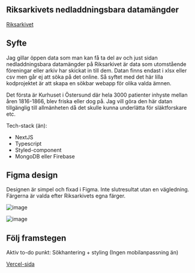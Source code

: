## Riksarkivets nedladdningsbara datamängder

[Riksarkivet](https://riksarkivet.se/psidata)

## Syfte

Jag gillar öppen data som man kan få ta del av och just sidan nedladdningsbara datamängder på Riksarkivet är data som utomstående föreningar eller arkiv har skickat in till dem. Datan finns endast i xlsx eller csv men går ej att söka på det online. Så syftet med det här lilla kodprojektet är att skapa en sökbar webapp för olika valda ämnen. 

Det första är Kurhuset i Östersund där hela 3000 patienter inhyste mellan åren 1816-1866, blev friska eller dog på. Jag vill göra den här datan tillgänglig till allmänheten då det skulle kunna underlätta för släktforskare etc.

Tech-stack (än):
* NextJS
* Typescript
* Styled-component
* MongoDB eller Firebase

## Figma design
Designen är simpel och fixad i Figma. Inte slutresultat utan en vägledning.
Färgerna är valda efter Riksarkivets egna färger.

![image](https://user-images.githubusercontent.com/70426543/216139853-ae63f32c-1bf8-46ac-97db-c291444d835d.png)

![image](https://user-images.githubusercontent.com/70426543/216139966-d64b2221-a1b6-480e-b28d-a0e74eddb19a.png)

## Följ framstegen

Aktiv to-do punkt: Sökhantering + styling
(Ingen mobilanpassning än)

[Vercel-sida](https://historiska-databaser.vercel.app/kurhuset-i-ostersund?page=1)
